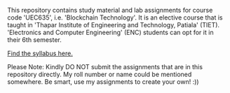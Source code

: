 This repository contains study material and lab assignments for course code 'UEC635', i.e. 'Blockchain Technology'. It is an elective course that is taught in 'Thapar Institute of Engineering and Technology, Patiala' (TIET). 'Electronics and Computer Engineering' (ENC) students can opt for it in their 6th semester.

<a href = "https://github.com/adityapathakk/Blockchain-UEC635/blob/main/UEC635-Blockchain%20Technology.pdf">Find the syllabus here.</a> 

Please Note: Kindly DO NOT submit the assignments that are in this repository directly. My roll number or name could be mentioned somewhere. Be smart, use my assignments to create your own! :))
